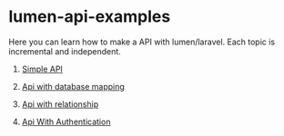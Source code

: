 # lumen-api-examples
Here you can learn how to make a API with lumen/laravel. Each topic is incremental and independent.

1. <a href="https://github.com/jefponte/lumen-api-example/tree/develop/01-simple-api#readme">Simple API</a>

2. <a href="https://github.com/jefponte/lumen-api-example/tree/develop/02-api-with-db#readme">Api with database mapping</a>

3. <a href="https://github.com/jefponte/lumen-api-example/tree/develop/03-api-with-relationship#readme">Api with relationship</a>

4. <a href="">Api With Authentication</a>